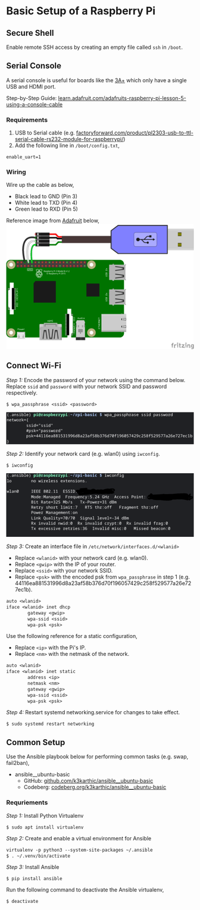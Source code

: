 # Basic Setup of a Raspberry Pi

## Secure Shell

Enable remote SSH access by creating an empty file called `ssh` in `/boot`.

## Serial Console

A serial console is useful for boards like the [3A+](https://www.raspberrypi.com/products/raspberry-pi-3-model-a-plus/) which only have a single USB and HDMI port.

Step-by-Step Guide: [learn.adafruit.com/adafruits-raspberry-pi-lesson-5-using-a-console-cable](https://learn.adafruit.com/adafruits-raspberry-pi-lesson-5-using-a-console-cable)

### Requirements

1. USB to Serial cable (e.g. [factoryforward.com/product/pl2303-usb-to-ttl-serial-cable-rs232-module-for-raspberrypi/](https://www.factoryforward.com/product/pl2303-usb-to-ttl-serial-cable-rs232-module-for-raspberrypi/))
2. Add the following line in `/boot/config.txt`,
```
enable_uart=1
```

### Wiring

Wire up the cable as below,
* Black lead to GND (Pin 3)
* White lead to TXD (Pin 4)
* Green lead to RXD (Pin 5)

Reference image from [Adafruit](https://learn.adafruit.com/adafruits-raspberry-pi-lesson-5-using-a-console-cable/connect-the-lead) below,
![serial console wiring](resources/serial_wiring.png)

## Connect Wi-Fi

*Step 1:* Encode the password of your network using the command below. Replace `ssid` and `password` with your network SSID and password respectively.

```
$ wpa_passphrase <ssid> <password>
```

![screenshot of wpa_passphrase](resources/wpa_passphrase.png)

*Step 2:* Identify your network card (e.g. wlan0) using `iwconfig`.

```
$ iwconfig
```

![screenshot of iwconfig](resources/iwconfig.png)

*Step 3:* Create an interface file in `/etc/network/interfaces.d/<wlanid>`
* Replace `<wlanid>` with your network card (e.g. wlan0).
* Replace `<gwip>` with the IP of your router.
* Replace `<ssid>` with your network SSID.
* Replace `<psk>` with the encoded psk from `wpa_passphrase` in step 1 (e.g. 44116ea881531996d8a23af58b376d70f196057429c258f529577a26e727ec1b).

```
auto <wlanid>
iface <wlanid> inet dhcp
        gateway <gwip>
        wpa-ssid <ssid>
        wpa-psk <psk>
```

Use the following reference for a static configuration,
* Replace `<ip>` with the Pi's IP.
* Replace `<nm>` with the netmask of the network.

```
auto <wlanid>
iface <wlanid> inet static
        address <ip>
        netmask <nm>
        gateway <gwip>
        wpa-ssid <ssid>
        wpa-psk <psk>
```
  
*Step 4:* Restart systemd networking.service for changes to take effect.

```
$ sudo systemd restart networking
```

## Common Setup

Use the Ansible playbook below for performing common tasks (e.g. swap, fail2ban),
* ansible__ubuntu-basic
  * GitHub: [github.com/k3karthic/ansible__ubuntu-basic](https://github.com/k3karthic/ansible__ubuntu-basic)
  * Codeberg: [codeberg.org/k3karthic/ansible__ubuntu-basic](https://codeberg.org/k3karthic/ansible__ubuntu-basic)

### Requriements

*Step 1:* Install Python Virtualenv
```
$ sudo apt install virtualenv
```

*Step 2:* Create and enable a virtual environment for Ansible
```
virtualenv -p python3 --system-site-packages ~/.ansible
$ . ~/.venv/bin/activate
```

*Step 3:* Install Ansible
```
$ pip install ansible
```

Run the following command to deactivate the Ansible virtualenv,
```
$ deactivate
```
